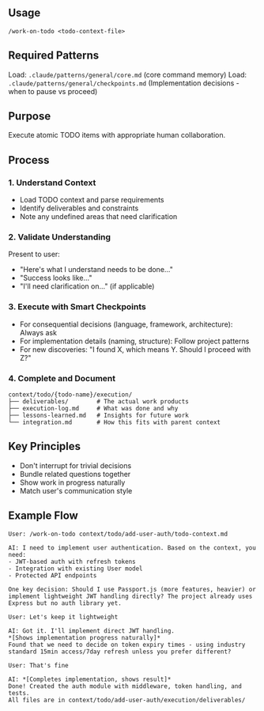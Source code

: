 ## Usage
```
/work-on-todo <todo-context-file>
```

## Required Patterns
Load: `.claude/patterns/general/core.md` (core command memory)
Load: `.claude/patterns/general/checkpoints.md` (Implementation decisions - when to pause vs proceed)

## Purpose
Execute atomic TODO items with appropriate human collaboration.

## Process

### 1. Understand Context
- Load TODO context and parse requirements
- Identify deliverables and constraints
- Note any undefined areas that need clarification

### 2. Validate Understanding
Present to user:
- "Here's what I understand needs to be done..."
- "Success looks like..."
- "I'll need clarification on..." (if applicable)

### 3. Execute with Smart Checkpoints
- For consequential decisions (language, framework, architecture): Always ask
- For implementation details (naming, structure): Follow project patterns
- For new discoveries: "I found X, which means Y. Should I proceed with Z?"

### 4. Complete and Document
```
context/todo/{todo-name}/execution/
├── deliverables/        # The actual work products
├── execution-log.md     # What was done and why
├── lessons-learned.md   # Insights for future work
└── integration.md       # How this fits with parent context
```

## Key Principles
- Don't interrupt for trivial decisions
- Bundle related questions together
- Show work in progress naturally
- Match user's communication style

## Example Flow
```
User: /work-on-todo context/todo/add-user-auth/todo-context.md

AI: I need to implement user authentication. Based on the context, you need:
- JWT-based auth with refresh tokens
- Integration with existing User model
- Protected API endpoints

One key decision: Should I use Passport.js (more features, heavier) or
implement lightweight JWT handling directly? The project already uses
Express but no auth library yet.

User: Let's keep it lightweight

AI: Got it. I'll implement direct JWT handling.
*[Shows implementation progress naturally]*
Found that we need to decide on token expiry times - using industry
standard 15min access/7day refresh unless you prefer different?

User: That's fine

AI: *[Completes implementation, shows result]*
Done! Created the auth module with middleware, token handling, and tests.
All files are in context/todo/add-user-auth/execution/deliverables/
```